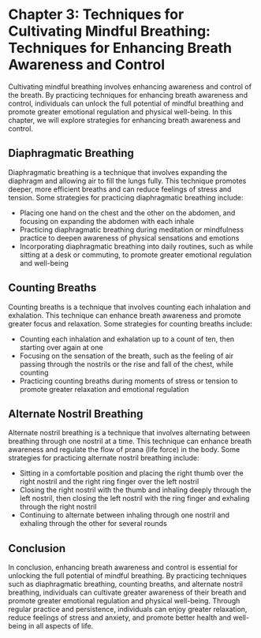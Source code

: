 Chapter 3: Techniques for Cultivating Mindful Breathing: Techniques for Enhancing Breath Awareness and Control
==============================================================================================================

Cultivating mindful breathing involves enhancing awareness and control of the breath. By practicing techniques for enhancing breath awareness and control, individuals can unlock the full potential of mindful breathing and promote greater emotional regulation and physical well-being. In this chapter, we will explore strategies for enhancing breath awareness and control.

Diaphragmatic Breathing
-----------------------

Diaphragmatic breathing is a technique that involves expanding the diaphragm and allowing air to fill the lungs fully. This technique promotes deeper, more efficient breaths and can reduce feelings of stress and tension. Some strategies for practicing diaphragmatic breathing include:

* Placing one hand on the chest and the other on the abdomen, and focusing on expanding the abdomen with each inhale
* Practicing diaphragmatic breathing during meditation or mindfulness practice to deepen awareness of physical sensations and emotions
* Incorporating diaphragmatic breathing into daily routines, such as while sitting at a desk or commuting, to promote greater emotional regulation and well-being

Counting Breaths
----------------

Counting breaths is a technique that involves counting each inhalation and exhalation. This technique can enhance breath awareness and promote greater focus and relaxation. Some strategies for counting breaths include:

* Counting each inhalation and exhalation up to a count of ten, then starting over again at one
* Focusing on the sensation of the breath, such as the feeling of air passing through the nostrils or the rise and fall of the chest, while counting
* Practicing counting breaths during moments of stress or tension to promote greater relaxation and emotional regulation

Alternate Nostril Breathing
---------------------------

Alternate nostril breathing is a technique that involves alternating between breathing through one nostril at a time. This technique can enhance breath awareness and regulate the flow of prana (life force) in the body. Some strategies for practicing alternate nostril breathing include:

* Sitting in a comfortable position and placing the right thumb over the right nostril and the right ring finger over the left nostril
* Closing the right nostril with the thumb and inhaling deeply through the left nostril, then closing the left nostril with the ring finger and exhaling through the right nostril
* Continuing to alternate between inhaling through one nostril and exhaling through the other for several rounds

Conclusion
----------

In conclusion, enhancing breath awareness and control is essential for unlocking the full potential of mindful breathing. By practicing techniques such as diaphragmatic breathing, counting breaths, and alternate nostril breathing, individuals can cultivate greater awareness of their breath and promote greater emotional regulation and physical well-being. Through regular practice and persistence, individuals can enjoy greater relaxation, reduce feelings of stress and anxiety, and promote better health and well-being in all aspects of life.
